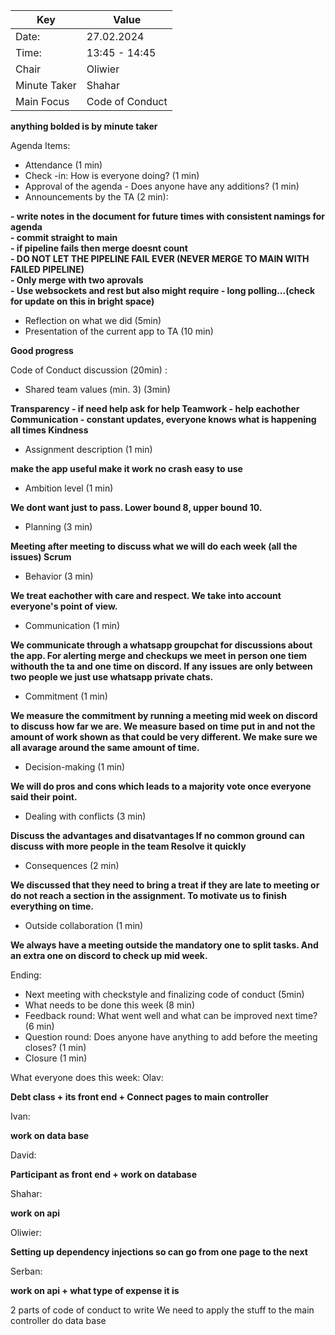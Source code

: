 | Key | Value |
| --- | --- |
| Date: | 27.02.2024 |
| Time: | 13:45 - 14:45 |
| Chair | Oliwier |
| Minute Taker | Shahar |
| Main Focus | Code of Conduct |


<b> anything bolded is by minute taker </b>

Agenda Items:
- Attendance (1 min)
- Check -in: How is everyone doing? (1 min)
- Approval of the agenda - Does anyone have any additions? (1 min)
- Announcements by the TA (2 min):


<b>
- write notes in the document for future times
with consistent namings for agenda <br>
- commit straight to main <br>
- if pipeline fails then merge doesnt count <br>
- DO NOT LET THE PIPELINE FAIL EVER (NEVER MERGE TO MAIN WITH FAILED PIPELINE) <br>
- Only merge with two aprovals <br>
- Use websockets and rest but also might require - long polling...(check for update on this in bright space)</b>

<br>

- Reflection on what we did (5min)
- Presentation of the current app to TA (10 min)

<b> Good progress </b>


Code of Conduct discussion (20min) :
- Shared team values (min. 3) (3min)

<b> Transparency - if need help ask for help
Teamwork - help eachother
Communication - constant updates, everyone knows what is happening all times
Kindness </b>

- Assignment description (1 min)

<b>make the app useful
make it work
no crash
easy to use </b>


- Ambition level (1 min)

<b>We dont want just to pass. Lower bound 8, upper bound 10. </b>


- Planning (3 min)

<b>Meeting after meeting to discuss what we will do each week (all the issues)
Scrum </b>



- Behavior (3 min)

<b>We treat eachother with care and respect. We take into account everyone's point of view. </b>

- Communication (1 min)

<b>We communicate through a whatsapp groupchat for discussions about the app. For alerting merge and checkups we meet in person one tiem withouth the ta and one time on discord. If any issues are only between two people we just use whatsapp private chats. </b>

- Commitment (1 min)

<b>We measure the commitment by running a meeting mid week on discord to discuss how far we are. We measure based on time put in and not the amount of work shown as that could be very different. We make sure we all avarage around the same amount of time. </b>

- Decision-making (1 min)

<b>We will do pros and cons which leads to a majority vote once everyone said their point. </b>

- Dealing with conflicts (3 min)

<b>Discuss the advantages and disatvantages
If no common ground can discuss with more people in the team
Resolve it quickly </b>

- Consequences (2 min)

<b>We discussed that they need to bring a treat if they are late to meeting or do not reach a section in the assignment. To motivate us to finish everything on time. </b>

- Outside collaboration (1 min)

<b>We always have a meeting outside the mandatory one to split tasks. And an extra one on discord to check up mid week. </b>


Ending: 
- Next meeting with checkstyle and finalizing code of conduct (5min)
- What needs to be done this week (8 min)
- Feedback round: What went well and what can be improved next time? (6 min)
- Question round: Does anyone have anything to add before the meeting closes? (1 min)
- Closure (1 min)


What everyone does this week:
Olav:

<b> Debt class + its front end + Connect pages to main controller</b>

Ivan:

<b>work on data base </b>

David:

<b>Participant as front end + work on database </b>

Shahar:

<b>work on api </b>

Oliwier:

<b>Setting up dependency injections so can go from one page to the next </b>

Serban:

<b>work on api + what type of expense it is </b>

2 parts of code of conduct to write
We need to apply the stuff to the main controller
do data base
